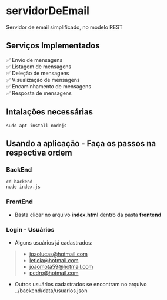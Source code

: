 # servidorDeEmail
Servidor de email simplificado, no modelo REST

## Serviços Implementados
:white_check_mark: 
Envio de mensagens<br/>
:white_check_mark: 
Listagem de mensagens<br/>
:white_check_mark: 
Deleção de mensagens<br/>
:white_check_mark: 
Visualização de mensagens<br/> 
:white_check_mark: 
Encaminhamento de mensagens<br/>
:white_check_mark: 
Resposta de mensagens<br/>


## Intalações necessárias

```shell
sudo apt install nodejs
```

## Usando a aplicação - Faça os passos na respectiva ordem

### BackEnd
```shell
cd backend
node index.js
```

### FrontEnd
* Basta clicar no arquivo **index.html** dentro da pasta **frontend**


### Login - Usuários
* Alguns usuários já cadastrados:
> * joaolucas@hotmail.com
> * leticia@hotmail.com
> * joaomota59@hotmail.com
> * pedro@hotmail.com
* Outros usuários cadastrados se encontram no arquivo ../backend/data/usuarios.json
